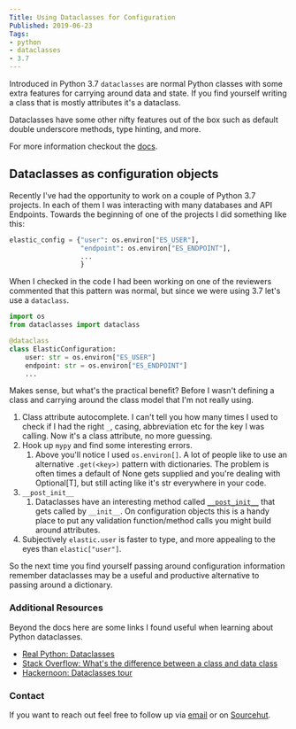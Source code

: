 ```yaml
---
Title: Using Dataclasses for Configuration
Published: 2019-06-23
Tags:
- python
- dataclasses
- 3.7
---
```


Introduced in Python 3.7 `dataclasses` are normal Python classes with some
extra features for carrying around data and state. If you find yourself writing
a class that is mostly attributes it's a dataclass.

Dataclasses have some other nifty features out of the box such as default
double underscore methods, type hinting, and more.

For more information checkout the
[docs](https://docs.python.org/3/library/dataclasses.html).

## Dataclasses as configuration objects

Recently I've had the opportunity to work on a couple of Python 3.7 projects.
In each of them I was interacting with many databases and API Endpoints.
Towards the beginning of one of the projects I did something like this:

```python
elastic_config = {"user": os.environ["ES_USER"],
                  "endpoint": os.environ["ES_ENDPOINT"],
                  ...
                  }
```

When I checked in the code I had been working on one of the reviewers commented
that this pattern was normal, but since we were using 3.7 let's use a
`dataclass`.

```python
import os
from dataclasses import dataclass

@dataclass
class ElasticConfiguration:
    user: str = os.environ["ES_USER"]
    endpoint: str = os.environ["ES_ENDPOINT"]
    ...
```

Makes sense, but what's the practical benefit? Before I wasn't defining a class
and carrying around the class model that I'm not really using.

1. Class attribute autocomplete. I can't tell you how many times I used to check
 if I had the right `_`, casing, abbreviation etc for the key I was calling. Now
 it's a class attribute, no more guessing.
2. Hook up `mypy` and find some interesting errors.
    1. Above you'll notice I used `os.environ[]`. A lot of people like to use an
     alternative `.get(<key>)` pattern with dictionaries. The problem is often
     times a default of None gets supplied and you're dealing with Optional[T],
     but still acting like it's str everywhere in your code.
3. `__post_init__`
    1. Dataclasses have an interesting method called
    [`__post_init__`](https://docs.python.org/3/library/dataclasses.html#post-init-processing)
    that gets called by `__init__`. On configuration objects this is a handy
    place to put any validation function/method calls you might build around
    attributes.
4. Subjectively `elastic.user` is faster to type, and more appealing to the eyes
 than `elastic["user"]`.

So the next time you find yourself passing around configuration information
remember dataclasses may be a useful and productive alternative to passing
around a dictionary.

### Additional Resources

Beyond the docs here are some links I found useful when learning about
Python dataclasses.

- [Real Python: Dataclasses](https://realpython.com/python-data-classes/)
- [Stack Overflow: What's the difference between a class and data class](https://stackoverflow.com/questions/47955263/what-are-data-classes-and-how-are-they-different-from-common-classes)
- [Hackernoon: Dataclasses tour](https://hackernoon.com/a-brief-tour-of-python-3-7-data-classes-22ee5e046517)

### Contact

If you want to reach out feel free to follow up via
[email](mailto:alexander@unexpextedeof.net) or on [Sourcehut](https://git.sr.ht/%7En0mn0m/).
